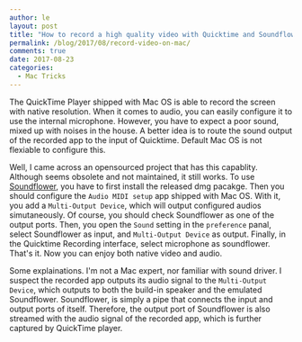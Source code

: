 ```yaml
---
author: le
layout: post
title: "How to record a high quality video with Quicktime and Soundflower"
permalink: /blog/2017/08/record-video-on-mac/
comments: true
date: 2017-08-23
categories:
  - Mac Tricks
---
```


The QuickTime Player shipped with Mac OS is able to record the screen with native resolution. When it comes to audio, you can easily configure it to use the internal microphone. 
However, you have to expect a poor sound, mixed up with noises in the house.
A better idea is to route the sound output of the recorded app to the input of
Quicktime. Default Mac OS is not flexiable to configure this.


Well, I came across an opensourced project that has this capablity.
Although seems obsolete and not maintained, it still works.
To use [Soundflower][sf], you have to first install the released dmg pacakge.
Then you should configure the `Audio MIDI setup` app shipped with Mac OS. With it,
you add a `Multi-Output Device`, which will output configured audios simutaneously.
Of course, you should check Soundflower as one of the output ports.
Then, you open the `Sound` setting in the `preference` panal, select Soundflower
as input, and `Multi-Output Device` as output.
Finally, in the Quicktime Recording interface, select microphone as soundflower. That's it. Now you can enjoy both native video and audio.

Some explainations.
I'm not a Mac expert, nor familiar with sound driver.
I suspect the recorded app outputs its audio signal to the 
`Multi-Output Device`, which outputs to both the build-in speaker and 
the emulated Soundflower. Soundflower, is simply a pipe that 
connects the input and output ports of itself.
Therefore, the output port of Soundflower is also streamed with
the audio signal of the recorded app, which is further captured by
QuickTime player.

[sf]: https://github.com/mattingalls/Soundflower/releases
